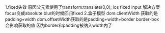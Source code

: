 1.fixed失效 原因父元素使用了transform:translate(0,0);
ios fixed input 解决方案
focus变成absolute  blur的时候回归fixed
 2.盒子模型  dom.clientWidth 获取的是padding+width
 dom.offsetWidth获取的是padding+width+border 
 border-box会影响获取的值 因为border和padding被纳入width内了